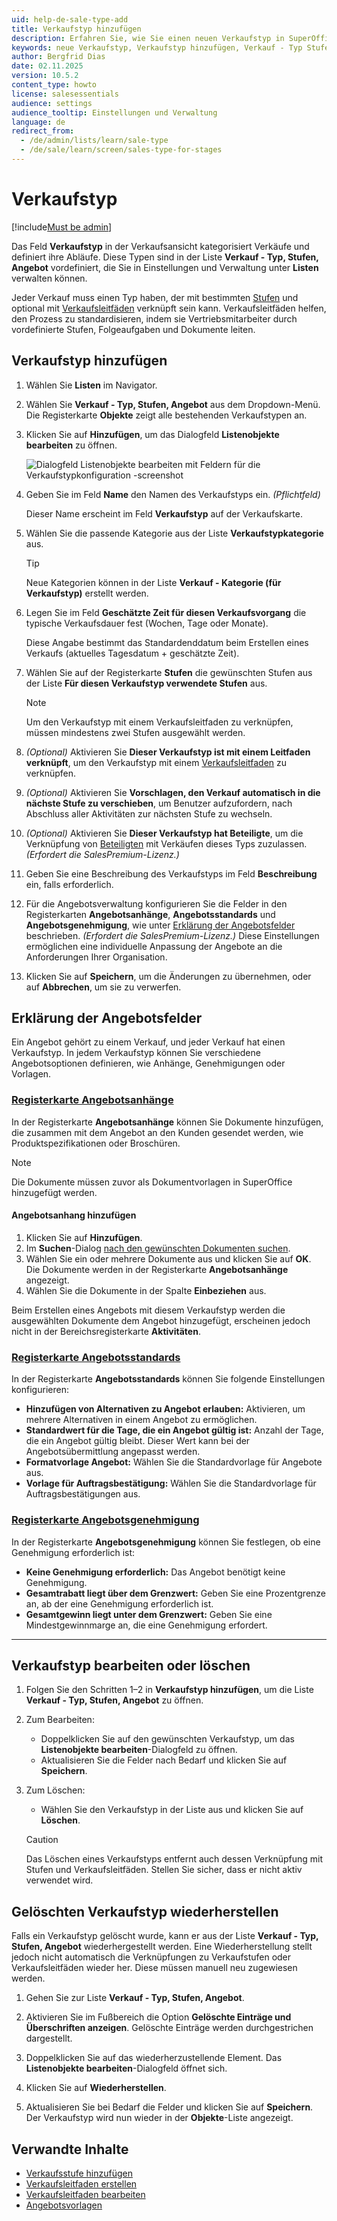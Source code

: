 ```yaml
---
uid: help-de-sale-type-add
title: Verkaufstyp hinzufügen
description: Erfahren Sie, wie Sie einen neuen Verkaufstyp in SuperOffice CRM hinzufügen. Definieren Sie Stufen, Angebote und Genehmigungen für verschiedene Verkaufsprozesse.
keywords: neue Verkaufstyp, Verkaufstyp hinzufügen, Verkauf - Typ Stufen Angebot Liste, Verkauf - Kategorie Liste, Verkaufstypkonfiguration, Angebotsanhänge Registerkarte, Angebotsstandards, Angebotsgenehmigung, Verkaufstyp, Verkauf, Angebot
author: Bergfrid Dias
date: 02.11.2025
version: 10.5.2
content_type: howto
license: salesessentials
audience: settings
audience_tooltip: Einstellungen und Verwaltung
language: de
redirect_from:
  - /de/admin/lists/learn/sale-type
  - /de/sale/learn/screen/sales-type-for-stages
---
```


# Verkaufstyp

[!include[Must be admin](../../learn/includes/req-admin.md)]

Das Feld **Verkaufstyp** in der Verkaufsansicht kategorisiert Verkäufe und definiert ihre Abläufe. Diese Typen sind in der Liste **Verkauf - Typ, Stufen, Angebot** vordefiniert, die Sie in Einstellungen und Verwaltung unter **Listen** verwalten können.

Jeder Verkauf muss einen Typ haben, der mit bestimmten [Stufen][1] und optional mit [Verkaufsleitfäden][4] verknüpft sein kann. Verkaufsleitfäden helfen, den Prozess zu standardisieren, indem sie Vertriebsmitarbeiter durch vordefinierte Stufen, Folgeaufgaben und Dokumente leiten.

## Verkaufstyp hinzufügen

1. Wählen Sie <i class="ph ph-list-bullets" aria-hidden="true"></i> **Listen** im Navigator.

1. Wählen Sie **Verkauf - Typ, Stufen, Angebot** aus dem Dropdown-Menü. Die Registerkarte **Objekte** zeigt alle bestehenden Verkaufstypen an.

1. Klicken Sie auf **Hinzufügen**, um das Dialogfeld **Listenobjekte bearbeiten** zu öffnen.

    ![Dialogfeld Listenobjekte bearbeiten mit Feldern für die Verkaufstypkonfiguration -screenshot][img1]

1. Geben Sie im Feld **Name** den Namen des Verkaufstyps ein. *(Pflichtfeld)*

    Dieser Name erscheint im Feld **Verkaufstyp** auf der Verkaufskarte.

1. Wählen Sie die passende Kategorie aus der Liste **Verkaufstypkategorie** aus.

    > [!TIP]
    > Neue Kategorien können in der Liste **Verkauf - Kategorie (für Verkaufstyp)** erstellt werden.

1. Legen Sie im Feld **Geschätzte Zeit für diesen Verkaufsvorgang** die typische Verkaufsdauer fest (Wochen, Tage oder Monate).

    Diese Angabe bestimmt das Standardenddatum beim Erstellen eines Verkaufs (aktuelles Tagesdatum + geschätzte Zeit).

1. Wählen Sie auf der Registerkarte **Stufen** die gewünschten Stufen aus der Liste **Für diesen Verkaufstyp verwendete Stufen** aus.

    > [!NOTE]
    > Um den Verkaufstyp mit einem Verkaufsleitfaden zu verknüpfen, müssen mindestens zwei Stufen ausgewählt werden.

1. *(Optional)* Aktivieren Sie **Dieser Verkaufstyp ist mit einem Leitfaden verknüpft**, um den Verkaufstyp mit einem [Verkaufsleitfaden][4] zu verknüpfen.

1. *(Optional)* Aktivieren Sie **Vorschlagen, den Verkauf automatisch in die nächste Stufe zu verschieben**, um Benutzer aufzufordern, nach Abschluss aller Aktivitäten zur nächsten Stufe zu wechseln.

1. *(Optional)* Aktivieren Sie **Dieser Verkaufstyp hat Beteiligte**, um die Verknüpfung von [Beteiligten][5] mit Verkäufen dieses Typs zuzulassen. *(Erfordert die SalesPremium-Lizenz.)*

1. Geben Sie eine Beschreibung des Verkaufstyps im Feld **Beschreibung** ein, falls erforderlich.

1. Für die Angebotsverwaltung konfigurieren Sie die Felder in den Registerkarten **Angebotsanhänge**, **Angebotsstandards** und **Angebotsgenehmigung**, wie unter [Erklärung der Angebotsfelder](#quote-fields) beschrieben. *(Erfordert die SalesPremium-Lizenz.)* Diese Einstellungen ermöglichen eine individuelle Anpassung der Angebote an die Anforderungen Ihrer Organisation.

1. Klicken Sie auf **Speichern**, um die Änderungen zu übernehmen, oder auf **Abbrechen**, um sie zu verwerfen.

## <a id="quote-fields"></a>Erklärung der Angebotsfelder

Ein Angebot gehört zu einem Verkauf, und jeder Verkauf hat einen Verkaufstyp. In jedem Verkaufstyp können Sie verschiedene Angebotsoptionen definieren, wie Anhänge, Genehmigungen oder Vorlagen.

<!-- markdownlint-disable MD051 -->
### [Registerkarte Angebotsanhänge](#tab/quote-attachment)

In der Registerkarte **Angebotsanhänge** können Sie Dokumente hinzufügen, die zusammen mit dem Angebot an den Kunden gesendet werden, wie Produktspezifikationen oder Broschüren.

> [!NOTE]
> Die Dokumente müssen zuvor als Dokumentvorlagen in SuperOffice hinzugefügt werden.

#### Angebotsanhang hinzufügen

1. Klicken Sie auf **Hinzufügen**.
1. Im **Suchen**-Dialog [nach den gewünschten Dokumenten suchen][7].
1. Wählen Sie ein oder mehrere Dokumente aus und klicken Sie auf **OK**. Die Dokumente werden in der Registerkarte **Angebotsanhänge** angezeigt.
1. Wählen Sie die Dokumente in der Spalte **Einbeziehen** aus.

Beim Erstellen eines Angebots mit diesem Verkaufstyp werden die ausgewählten Dokumente dem Angebot hinzugefügt, erscheinen jedoch nicht in der Bereichsregisterkarte **Aktivitäten**.

### [Registerkarte Angebotsstandards](#tab/quote-defaults)

In der Registerkarte **Angebotsstandards** können Sie folgende Einstellungen konfigurieren:

* **Hinzufügen von Alternativen zu Angebot erlauben:** Aktivieren, um mehrere Alternativen in einem Angebot zu ermöglichen.
* **Standardwert für die Tage, die ein Angebot gültig ist:** Anzahl der Tage, die ein Angebot gültig bleibt. Dieser Wert kann bei der Angebotsübermittlung angepasst werden.
* **Formatvorlage Angebot:** Wählen Sie die Standardvorlage für Angebote aus.
* **Vorlage für Auftragsbestätigung:** Wählen Sie die Standardvorlage für Auftragsbestätigungen aus.

### [Registerkarte Angebotsgenehmigung](#tab/quote-approval)

In der Registerkarte **Angebotsgenehmigung** können Sie festlegen, ob eine Genehmigung erforderlich ist:

* **Keine Genehmigung erforderlich:** Das Angebot benötigt keine Genehmigung.
* **Gesamtrabatt liegt über dem Grenzwert:** Geben Sie eine Prozentgrenze an, ab der eine Genehmigung erforderlich ist.
* **Gesamtgewinn liegt unter dem Grenzwert:** Geben Sie eine Mindestgewinnmarge an, die eine Genehmigung erfordert.

***
<!-- markdownlint-enable MD051 -->

## Verkaufstyp bearbeiten oder löschen

1. Folgen Sie den Schritten 1–2 in **Verkaufstyp hinzufügen**, um die Liste **Verkauf - Typ, Stufen, Angebot** zu öffnen.

1. Zum Bearbeiten:
    * Doppelklicken Sie auf den gewünschten Verkaufstyp, um das **Listenobjekte bearbeiten**-Dialogfeld zu öffnen.
    * Aktualisieren Sie die Felder nach Bedarf und klicken Sie auf **Speichern**.

1. Zum Löschen:
   * Wählen Sie den Verkaufstyp in der Liste aus und klicken Sie auf **Löschen**.

    > [!CAUTION]
    > Das Löschen eines Verkaufstyps entfernt auch dessen Verknüpfung mit Stufen und Verkaufsleitfäden. Stellen Sie sicher, dass er nicht aktiv verwendet wird.

## <a id="restore"></a>Gelöschten Verkaufstyp wiederherstellen

Falls ein Verkaufstyp gelöscht wurde, kann er aus der Liste **Verkauf - Typ, Stufen, Angebot** wiederhergestellt werden. Eine Wiederherstellung stellt jedoch nicht automatisch die Verknüpfungen zu Verkaufstufen oder Verkaufsleitfäden wieder her. Diese müssen manuell neu zugewiesen werden.

1. Gehen Sie zur Liste **Verkauf - Typ, Stufen, Angebot**.

1. Aktivieren Sie im Fußbereich die Option **Gelöschte Einträge und Überschriften anzeigen**. Gelöschte Einträge werden durchgestrichen dargestellt.

1. Doppelklicken Sie auf das wiederherzustellende Element. Das **Listenobjekte bearbeiten**-Dialogfeld öffnet sich.

1. Klicken Sie auf **Wiederherstellen**.

1. Aktualisieren Sie bei Bedarf die Felder und klicken Sie auf **Speichern**. Der Verkaufstyp wird nun wieder in der **Objekte**-Liste angezeigt.

## Verwandte Inhalte

* [Verkaufsstufe hinzufügen][1]
* [Verkaufsleitfaden erstellen][2]
* [Verkaufsleitfaden bearbeiten][3]
* [Angebotsvorlagen][6]

<!-- Referenced links -->
[1]: sale-stage.md
[2]: create-sales-guide.md
[3]: edit-sales-guide.md
[4]: ../learn/sales-guides.md
[5]: ../learn/stakeholders/index.md
[6]: ../../document/templates/learn/quote-templates.md
[7]: ../../search-options/learn/search-criteria.md

<!-- Referenced images -->
[img1]: ../../../media/loc/en/sale/edit-sale-type.png
